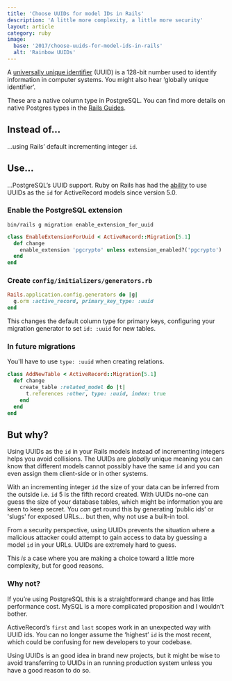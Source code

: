 ```yaml
---
title: 'Choose UUIDs for model IDs in Rails'
description: 'A little more complexity, a little more security'
layout: article
category: ruby
image:
  base: '2017/choose-uuids-for-model-ids-in-rails'
  alt: 'Rainbow UUIDs'
---
```


A [universally unique identifier](https://en.wikipedia.org/wiki/Universally_unique_identifier) (UUID) is a 128-bit number used to identify information in computer systems. You might also hear ‘globally unique identifier’.

These are a native column type in PostgreSQL. You can find more details on native Postgres types in the [Rails Guides](http://guides.rubyonrails.org/active_record_postgresql.html).


## Instead of…

…using Rails’ default incrementing integer `id`.


## Use…

…PostgreSQL’s UUID support. Ruby on Rails has had the [ability](https://github.com/rails/rails/pull/21762) to use UUIDs as the `id` for ActiveRecord models since version 5.0.


### Enable the PostgreSQL extension

`bin/rails g migration enable_extension_for_uuid`

```ruby
class EnableExtensionForUuid < ActiveRecord::Migration[5.1]
  def change
    enable_extension 'pgcrypto' unless extension_enabled?('pgcrypto')
  end
end
```


### Create `config/initializers/generators.rb`

```ruby
Rails.application.config.generators do |g|
  g.orm :active_record, primary_key_type: :uuid
end
```

This changes the default column type for primary keys, configuring your migration generator to set `id: :uuid` for new tables.


### In future migrations

You'll have to use `type: :uuid` when creating relations.

```ruby
class AddNewTable < ActiveRecord::Migration[5.1]
  def change
    create_table :related_model do |t|
      t.references :other, type: :uuid, index: true
    end
  end
end
```


## But why?

Using UUIDs as the `id` in your Rails models instead of incrementing integers helps you avoid collisions. The UUIDs are _globally_ unique meaning you can know that different models cannot possibly have the same `id` and you can even assign them client-side or in other systems.

With an incrementing integer `id` the size of your data can be inferred from the outside i.e. `id` 5 is the fifth record created. With UUIDs no-one can guess the size of your database tables, which might be information you are keen to keep secret. You _can_ get round this by generating ‘public ids’ or 'slugs' for exposed URLs… but then, why not use a built-in tool.

From a security perspective, using UUIDs prevents the situation where a malicious attacker could attempt to gain access to data by guessing a model `id` in your URLs. UUIDs are extremely hard to guess.

This _is_ a case where you are making a choice toward a little more complexity, but for good reasons.


### Why not?

If you’re using PostgreSQL this is a straightforward change and has little performance cost. MySQL is a more complicated proposition and I wouldn't bother.

ActiveRecord’s `first` and `last` scopes work in an unexpected way with UUID ids. You can no longer assume the ‘highest’ `id` is the most recent, which could be confusing for new developers to your codebase.

Using UUIDs is an good idea in brand new projects, but it might be wise to avoid transferring to UUIDs in an running production system unless you have a good reason to do so.
